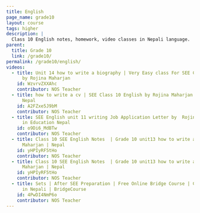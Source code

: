 ```yaml
---
title: English
page_name: grade10
layout: course
tags: higher
description: |
  Class 10 English notes, homework, video classes in Nepali language.
parent:
  title: Grade 10
  link: /grade10/
permalink: /grade10/english/
videos:
  - title: Unit 14 how to write a biography | Very Easy class For SEE Class 10 Students
      by Rojina Maharjan
    id: WzvrvZXXAhc
    contributor: NOS Teacher
  - title: how to write a cv | SEE Class 10 English by Rojina Maharjan | Girls in Education
      Nepal
    id: A2FZxe5J9bM
    contributor: NOS Teacher
  - title: SEE English unit 11 writing Job Application Letter by  RojinaMaharjan | Girls
      in Education Nepal
    id: o9Di6_MdBTw
    contributor: NOS Teacher
  - title: Class 10 SEE English Notes  | Grade 10 unit13 how to write a story by Rojina
      Maharjan | Nepal
    id: yHPIyRF5tHo
    contributor: NOS Teacher
  - title: Class 10 SEE English Notes  | Grade 10 unit13 how to write a story by Rojina
      Maharjan | Nepal
    id: yHPIyRF5tHo
    contributor: NOS Teacher
  - title: Sets | After SEE Preparation | Free Online Bridge Course | CMAT Preparation
      in Nepali | BridgeCourse
    id: 4PwDI4NmP6o
    contributor: NOS Teacher
---
```

